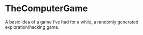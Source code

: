 # TheComputerGame
A basic idea of a game I've had for a while, a randomly generated exploration/hacking game.
